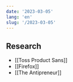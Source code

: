 ```yaml
---
date: '2023-03-05'
lang: 'en'
slug: '/2023-03-05'
---
```


## Research

- [[Toss Product Sans]]
- [[Firefox]]
- [[The Antipreneur]]
